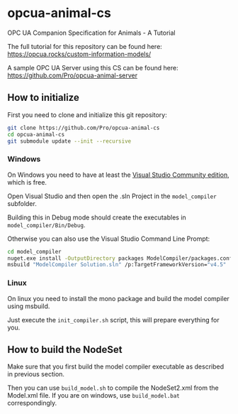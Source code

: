# opcua-animal-cs
OPC UA Companion Specification for Animals - A Tutorial

The full tutorial for this repository can be found here:
https://opcua.rocks/custom-information-models/

A sample OPC UA Server using this CS can be found here:
https://github.com/Pro/opcua-animal-server

## How to initialize

First you need to clone and initialize this git repository:

```bash
git clone https://github.com/Pro/opcua-animal-cs
cd opcua-animal-cs
git submodule update --init --recursive
```

### Windows

On Windows you need to have at least the [Visual Studio Community edition](https://visualstudio.microsoft.com/vs/community/), which is free.

Open Visual Studio and then open the .sln Project in the `model_compiler` subfolder.

Building this in Debug mode should create the executables in `model_compiler/Bin/Debug`.

Otherwise you can also use the Visual Studio Command Line Prompt:

```bash
cd model_compiler
nuget.exe install -OutputDirectory packages ModelCompiler/packages.config
msbuild "ModelCompiler Solution.sln" /p:TargetFrameworkVersion="v4.5"
```

### Linux

On linux you need to install the mono package and build the model compiler using msbuild.

Just execute the `init_compiler.sh` script, this will prepare everything for you.

## How to build the NodeSet

Make sure that you first build the model compiler executable as described in previous section.

Then you can use `build_model.sh` to compile the NodeSet2.xml from the Model.xml file.
If you are on windows, use `build_model.bat` correspondingly.

## 
